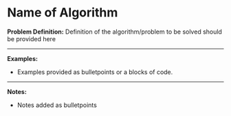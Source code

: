 # Name of Algorithm
**Problem Definition:** 
Definition of the algorithm/problem to be solved should be provided here

---
**Examples:**
* Examples provided as bulletpoints or a blocks of code.

---
**Notes:**
* Notes added as bulletpoints
